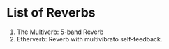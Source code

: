 # List of Reverbs

1. The Multiverb: 5-band Reverb
2. Etherverb: Reverb with multivibrato self-feedback.
